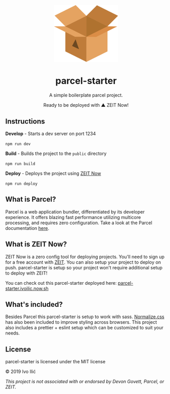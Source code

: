 <p align="center"><img src="./src/assets/package.svg" alt="parcel-starter-logo" width="200"/></p>
<h1 align="center">parcel-starter</h1>

<p align="center">A simple boilerplate parcel project.</p>
<p align="center">Ready to be deployed with ▲ ZEIT Now!</p>

## Instructions

**Develop** - Starts a dev server on port 1234

`npm run dev`

**Build** - Builds the project to the `public` directory

`npm run build`

**Deploy** - Deploys the project using [ZEIT Now](https://github.com/zeit/now)

`npm run deploy`

## What is Parcel?

Parcel is a web application bundler, differentiated by its developer experience. It offers blazing fast performance utilizing multicore processing, and requires zero configuration. Take a look at the Parcel documentation [here](https://parceljs.org/getting_started.html).

## What is ZEIT Now?

ZEIT Now is a zero config tool for deploying projects. You'll need to sign up for a free account with [ZEIT](https://zeit.co/home). You can also setup your project to deploy on push. parcel-starter is setup so your project won't require additional setup to deploy with ZEIT!

You can check out this parcel-starter deployed here: [parcel-starter.ivoilic.now.sh](https://parcel-starter.ivoilic.now.sh/)

## What's included?

Besides Parcel this parcel-starter is setup to work with sass. [Normalize.css](https://github.com/necolas/normalize.css) has also been included to improve styling across browsers. This project also includes a prettier + eslint setup which can be customized to suit your needs.

## License

parcel-starter is licensed under the MIT license

© 2019 Ivo Ilić

_This project is not associated with or endorsed by Devon Govett, Parcel, or ZEIT._
